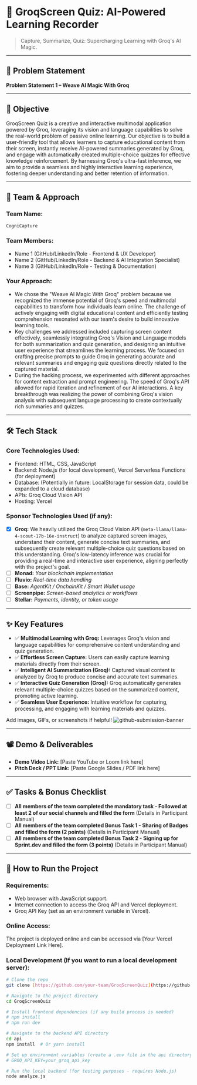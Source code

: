 # 🚀 GroqScreen Quiz: AI-Powered Learning Recorder

> Capture, Summarize, Quiz: Supercharging Learning with Groq's AI Magic.

---

## 📌 Problem Statement

**Problem Statement 1 – Weave AI Magic With Groq**

---

## 🎯 Objective

GroqScreen Quiz is a creative and interactive multimodal application powered by Groq, leveraging its vision and language capabilities to solve the real-world problem of passive online learning. Our objective is to build a user-friendly tool that allows learners to capture educational content from their screen, instantly receive AI-powered summaries generated by Groq, and engage with automatically created multiple-choice quizzes for effective knowledge reinforcement. By harnessing Groq's ultra-fast inference, we aim to provide a seamless and highly interactive learning experience, fostering deeper understanding and better retention of information.

---

## 🧠 Team & Approach

### Team Name:
`CogniCapture`

### Team Members:
- Name 1 (GitHub/LinkedIn/Role - Frontend & UX Developer)
- Name 2 (GitHub/LinkedIn/Role - Backend & AI Integration Specialist)
- Name 3 (GitHub/LinkedIn/Role - Testing & Documentation)

### Your Approach:
- We chose the "Weave AI Magic With Groq" problem because we recognized the immense potential of Groq's speed and multimodal capabilities to transform how individuals learn online. The challenge of actively engaging with digital educational content and efficiently testing comprehension resonated with our team's desire to build innovative learning tools.
- Key challenges we addressed included capturing screen content effectively, seamlessly integrating Groq's Vision and Language models for both summarization and quiz generation, and designing an intuitive user experience that streamlines the learning process. We focused on crafting precise prompts to guide Groq in generating accurate and relevant summaries and engaging quiz questions directly related to the captured material.
- During the hacking process, we experimented with different approaches for content extraction and prompt engineering. The speed of Groq's API allowed for rapid iteration and refinement of our AI interactions. A key breakthrough was realizing the power of combining Groq's vision analysis with subsequent language processing to create contextually rich summaries and quizzes.

---

## 🛠️ Tech Stack

### Core Technologies Used:
- Frontend: HTML, CSS, JavaScript
- Backend: Node.js (for local development), Vercel Serverless Functions (for deployment)
- Database: (Potentially in future: LocalStorage for session data, could be expanded to a cloud database)
- APIs: Groq Cloud Vision API
- Hosting: Vercel

### Sponsor Technologies Used (if any):
- [x] **Groq:** We heavily utilized the Groq Cloud Vision API (`meta-llama/llama-4-scout-17b-16e-instruct`) to analyze captured screen images, understand their content, generate concise text summaries, and subsequently create relevant multiple-choice quiz questions based on this understanding. Groq's low-latency inference was crucial for providing a real-time and interactive user experience, aligning perfectly with the project's goal.
- [ ] **Monad:** _Your blockchain implementation_
- [ ] **Fluvio:** _Real-time data handling_
- [ ] **Base:** _AgentKit / OnchainKit / Smart Wallet usage_
- [ ] **Screenpipe:** _Screen-based analytics or workflows_
- [ ] **Stellar:** _Payments, identity, or token usage_

---

## ✨ Key Features

- ✅ **Multimodal Learning with Groq:** Leverages Groq's vision and language capabilities for comprehensive content understanding and quiz generation.
- ✅ **Effortless Screen Capture:** Users can easily capture learning materials directly from their screen.
- ✅ **Intelligent AI Summarization (Groq):** Captured visual content is analyzed by Groq to produce concise and accurate text summaries.
- ✅ **Interactive Quiz Generation (Groq):** Groq automatically generates relevant multiple-choice quizzes based on the summarized content, promoting active learning.
- ✅ **Seamless User Experience:** Intuitive workflow for capturing, processing, and engaging with learning materials and quizzes.

Add images, GIFs, or screenshots if helpful!
![github-submission-banner](https://github.com/user-attachments/assets/a1493b84-e4e2-456e-a791-ce35ee2bcf2f)

---

## 📽️ Demo & Deliverables

- **Demo Video Link:** [Paste YouTube or Loom link here]
- **Pitch Deck / PPT Link:** [Paste Google Slides / PDF link here]

---

## ✅ Tasks & Bonus Checklist

- [ ] **All members of the team completed the mandatory task - Followed at least 2 of our social channels and filled the form** (Details in Participant Manual)
- [ ] **All members of the team completed Bonus Task 1 - Sharing of Badges and filled the form (2 points)** (Details in Participant Manual)
- [ ] **All members of the team completed Bonus Task 2 - Signing up for Sprint.dev and filled the form (3 points)** (Details in Participant Manual)

---

## 🧪 How to Run the Project

### Requirements:
- Web browser with JavaScript support.
- Internet connection to access the Groq API and Vercel deployment.
- Groq API Key (set as an environment variable in Vercel).

### Online Access:
The project is deployed online and can be accessed via [Your Vercel Deployment Link Here].

### Local Development (If you want to run a local development server):
```bash
# Clone the repo
git clone [https://github.com/your-team/GroqScreenQuiz](https://github.com/your-team/GroqScreenQuiz)

# Navigate to the project directory
cd GroqScreenQuiz

# Install frontend dependencies (if any build process is needed)
# npm install
# npm run dev

# Navigate to the backend API directory
cd api
npm install  # Or yarn install

# Set up environment variables (create a .env file in the api directory)
# GROQ_API_KEY=your_groq_api_key

# Run the local backend (for testing purposes - requires Node.js)
node analyze.js
